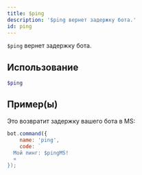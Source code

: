 ```yaml
---
title: $ping
description: '$ping вернет задержку бота.'
id: ping
---
```


`$ping` вернет задержку бота.

## Использование

```php
$ping
```

## Пример(ы)

Это возвратит задержку вашего бота в MS:

```javascript
bot.command({
    name: 'ping',
    code: `
  Мой пинг: $pingMS!
  «
});
```
